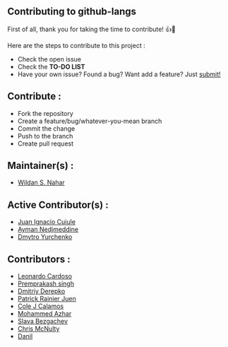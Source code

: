 ## Contributing to github-langs

First of all, thank you for taking the time to contribute! :+1::tada:


Here are the steps to contribute to this project :
- Check the open issue
- Check the **TO-DO LIST**
- Have your own issue? Found a bug? Want add a feature? Just [submit!](https://github.com/wildan3105/github-langs/issues/new)

## Contribute :
- Fork the repository
- Create a feature/bug/whatever-you-mean branch
- Commit the change
- Push to the branch
- Create pull request

## Maintainer(s) :

- [Wildan S. Nahar](https://github.com/wildan3105)

## Active Contributor(s) :

- [Juan Ignacio Cuiule](https://github.com/juancuiule)
- [Ayman Nedjmeddine](https://github.com/IOAyman)
- [Dmytro Yurchenko](https://github.com/metamaker)

## Contributors :

- [Leonardo Cardoso](https://github.com/Leocardoso94)
- [Premprakash singh](https://github.com/PREMPRAKASHSINGH)
- [Dmitriy Derepko](https://github.com/xepozz)
- [Patrick Rainier Juen](https://github.com/uLan08)
- [Cole J Calamos](https://github.com/ccalamos)
- [Mohammed Azhar](https://github.com/azharakbar)
- [Slava Bezgachev](https://github.com/slavabez)
- [Chris McNulty](https://github.com/ChrisMcNulty91)
- [Danil](https://github.com/WarEnek)
